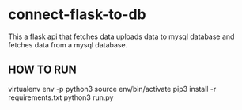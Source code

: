# connect-flask-to-db

This a flask api that fetches data uploads data to mysql database and fetches data from a mysql database.

## HOW TO RUN
virtualenv env -p python3
source env/bin/activate
pip3 install -r requirements.txt
python3 run.py